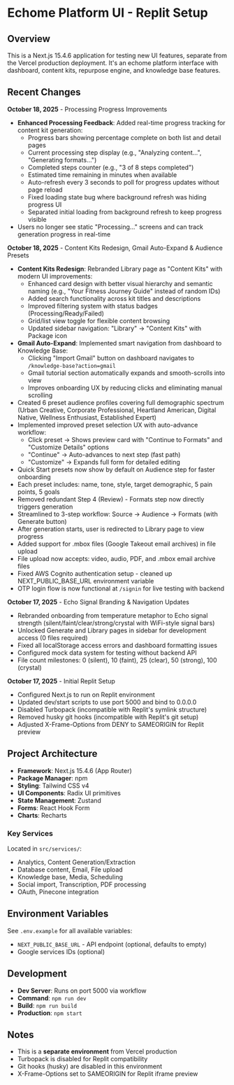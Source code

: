 # Echome Platform UI - Replit Setup

## Overview

This is a Next.js 15.4.6 application for testing new UI features, separate from the Vercel production deployment. It's an echome platform interface with dashboard, content kits, repurpose engine, and knowledge base features.

## Recent Changes

**October 18, 2025** - Processing Progress Improvements

- **Enhanced Processing Feedback**: Added real-time progress tracking for content kit generation:
  - Progress bars showing percentage complete on both list and detail pages
  - Current processing step display (e.g., "Analyzing content...", "Generating formats...")
  - Completed steps counter (e.g., "3 of 8 steps completed")
  - Estimated time remaining in minutes when available
  - Auto-refresh every 3 seconds to poll for progress updates without page reload
  - Fixed loading state bug where background refresh was hiding progress UI
  - Separated initial loading from background refresh to keep progress visible
- Users no longer see static "Processing..." screens and can track generation progress in real-time

**October 18, 2025** - Content Kits Redesign, Gmail Auto-Expand & Audience Presets

- **Content Kits Redesign**: Rebranded Library page as "Content Kits" with modern UI improvements:
  - Enhanced card design with better visual hierarchy and semantic naming (e.g., "Your Fitness Journey Guide" instead of random IDs)
  - Added search functionality across kit titles and descriptions
  - Improved filtering system with status badges (Processing/Ready/Failed)
  - Grid/list view toggle for flexible content browsing
  - Updated sidebar navigation: "Library" → "Content Kits" with Package icon
- **Gmail Auto-Expand**: Implemented smart navigation from dashboard to Knowledge Base:
  - Clicking "Import Gmail" button on dashboard navigates to `/knowledge-base?action=gmail`
  - Gmail tutorial section automatically expands and smooth-scrolls into view
  - Improves onboarding UX by reducing clicks and eliminating manual scrolling
- Created 6 preset audience profiles covering full demographic spectrum (Urban Creative, Corporate Professional, Heartland American, Digital Native, Wellness Enthusiast, Established Expert)
- Implemented improved preset selection UX with auto-advance workflow:
  - Click preset → Shows preview card with "Continue to Formats" and "Customize Details" options
  - "Continue" → Auto-advances to next step (fast path)
  - "Customize" → Expands full form for detailed editing
- Quick Start presets now show by default on Audience step for faster onboarding
- Each preset includes: name, tone, style, target demographic, 5 pain points, 5 goals
- Removed redundant Step 4 (Review) - Formats step now directly triggers generation
- Streamlined to 3-step workflow: Source → Audience → Formats (with Generate button)
- After generation starts, user is redirected to Library page to view progress
- Added support for .mbox files (Google Takeout email archives) in file upload
- File upload now accepts: video, audio, PDF, and .mbox email archive files
- Fixed AWS Cognito authentication setup - cleaned up NEXT_PUBLIC_BASE_URL environment variable
- OTP login flow is now functional at `/signin` for live testing with backend

**October 17, 2025** - Echo Signal Branding & Navigation Updates

- Rebranded onboarding from temperature metaphor to Echo signal strength (silent/faint/clear/strong/crystal with WiFi-style signal bars)
- Unlocked Generate and Library pages in sidebar for development access (0 files required)
- Fixed all localStorage access errors and dashboard formatting issues
- Configured mock data system for testing without backend API
- File count milestones: 0 (silent), 10 (faint), 25 (clear), 50 (strong), 100 (crystal)

**October 17, 2025** - Initial Replit Setup

- Configured Next.js to run on Replit environment
- Updated dev/start scripts to use port 5000 and bind to 0.0.0.0
- Disabled Turbopack (incompatible with Replit's symlink structure)
- Removed husky git hooks (incompatible with Replit's git setup)
- Adjusted X-Frame-Options from DENY to SAMEORIGIN for Replit preview

## Project Architecture

- **Framework**: Next.js 15.4.6 (App Router)
- **Package Manager**: npm
- **Styling**: Tailwind CSS v4
- **UI Components**: Radix UI primitives
- **State Management**: Zustand
- **Forms**: React Hook Form
- **Charts**: Recharts

### Key Services

Located in `src/services/`:

- Analytics, Content Generation/Extraction
- Database content, Email, File upload
- Knowledge base, Media, Scheduling
- Social import, Transcription, PDF processing
- OAuth, Pinecone integration

## Environment Variables

See `.env.example` for all available variables:

- `NEXT_PUBLIC_BASE_URL` - API endpoint (optional, defaults to empty)
- Google services IDs (optional)

## Development

- **Dev Server**: Runs on port 5000 via workflow
- **Command**: `npm run dev`
- **Build**: `npm run build`
- **Production**: `npm start`

## Notes

- This is a **separate environment** from Vercel production
- Turbopack is disabled for Replit compatibility
- Git hooks (husky) are disabled in this environment
- X-Frame-Options set to SAMEORIGIN for Replit iframe preview
